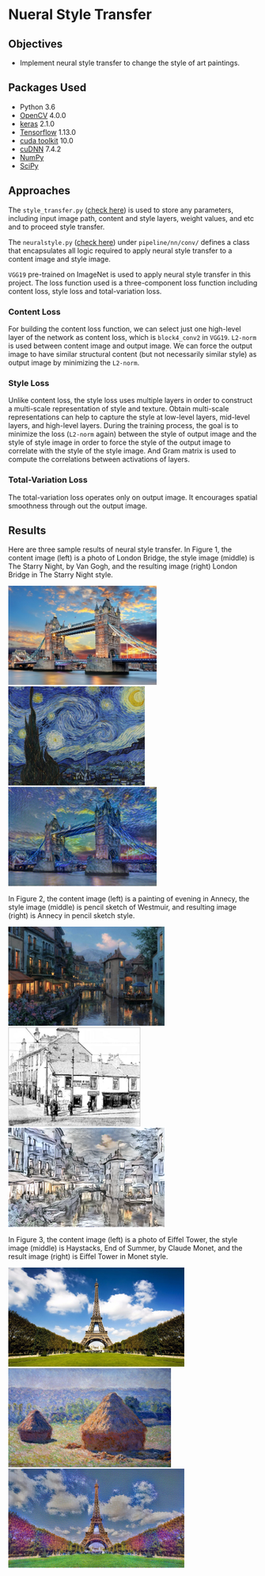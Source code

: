 # Nueral Style Transfer
## Objectives
* Implement neural style transfer to change the style of art paintings.

## Packages Used
* Python 3.6
* [OpenCV](https://docs.opencv.org/3.4.4/) 4.0.0
* [keras](https://keras.io/) 2.1.0
* [Tensorflow](https://www.tensorflow.org/install/) 1.13.0
* [cuda toolkit](https://developer.nvidia.com/cuda-toolkit) 10.0
* [cuDNN](https://developer.nvidia.com/cudnn) 7.4.2
* [NumPy](http://www.numpy.org/)
* [SciPy](https://www.scipy.org/scipylib/index.html)

## Approaches
The `style_transfer.py` ([check here](https://github.com/meng1994412/Neural_style_transfer)) is used to store any parameters, including input image path, content and style layers, weight values, and etc and to proceed style transfer.

The `neuralstyle.py` ([check here](https://github.com/meng1994412/Neural_style_transfer/blob/master/pipeline/nn/conv/neuralstyle.py)) under `pipeline/nn/conv/` defines a class that encapsulates all logic required to apply neural style transfer to a content image and style image.

`VGG19` pre-trained on ImageNet is used to apply neural style transfer in this project. The loss function used is a three-component loss function including content loss, style loss and total-variation loss.

### Content Loss
For building the content loss function, we can select just one high-level layer of the network as content loss, which is `block4_conv2` in `VGG19`. `L2-norm` is used between content image and output image. We can force the output image to have similar structural content (but not necessarily similar style) as output image by minimizing the `L2-norm`.

### Style Loss
Unlike content loss, the style loss uses multiple layers in order to construct a multi-scale representation of style and texture. Obtain multi-scale representations can help to capture the style at low-level layers, mid-level layers, and high-level layers. During the training process, the goal is to minimize the loss (`L2-norm` again) between the style of output image and the style of style image in order to force the style of the output image to correlate with the style of the style image. And Gram matrix is used to compute the correlations between activations of layers.

### Total-Variation Loss
The total-variation loss operates only on output image. It encourages spatial smoothness through out the output image.

## Results
Here are three sample results of neural style transfer. In Figure 1, the content image (left) is a photo of London Bridge, the style image (middle) is The Starry Night, by Van Gogh, and the resulting image (right) London Bridge in The Starry Night style.

<img src="https://github.com/meng1994412/Neural_style_transfer/blob/master/inputs/london_bridge.jpg" height="200"> <img src="https://github.com/meng1994412/Neural_style_transfer/blob/master/inputs/starry_night.jpg" height="200"> <img src="https://github.com/meng1994412/Neural_style_transfer/blob/master/results/london_bridge_in_starry_night.png" height="200">

In Figure 2, the content image (left) is a painting of evening in Annecy, the style image (middle) is pencil sketch of Westmuir, and resulting image (right) is Annecy in pencil sketch style.

<img src="https://github.com/meng1994412/Neural_style_transfer/blob/master/inputs/evening_in_annecy.jpg" height="200"> <img src="https://github.com/meng1994412/Neural_style_transfer/blob/master/inputs/westmuir_sketch.jpg" height="200"> <img src="https://github.com/meng1994412/Neural_style_transfer/blob/master/results/annecy_sketch.png" height="200">

In Figure 3, the content image (left) is a photo of Eiffel Tower, the style image (middle) is Haystacks, End of Summer, by Claude Monet, and the result image (right) is Eiffel Tower in Monet style.

<img src="https://github.com/meng1994412/Neural_style_transfer/blob/master/inputs/eiffel_tower2.jpg" height="200"> <img src="https://github.com/meng1994412/Neural_style_transfer/blob/master/inputs/monet_haystacks.jpg" height="200"> <img src="https://github.com/meng1994412/Neural_style_transfer/blob/master/results/eiffel_tower_in_monet.png" height="200">
